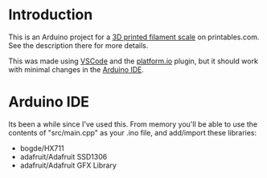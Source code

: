 # Introduction
This is an Arduino project for a [3D printed filament scale](https://www.printables.com/model/592091-filament-reel-holder-with-remaining-length-display) on printables.com. See the description there for more details.

This was made using [VSCode](https://code.visualstudio.com/) and the [platform.io](https://platformio.org/) plugin, but it should work with minimal changes in the [Arduino IDE](https://www.arduino.cc/en/software).

# Arduino IDE
Its been a while since I've used this. From memory you'll be able to use the contents of "src/main.cpp" as your .ino file, and add/import these libraries:
* bogde/HX711
* adafruit/Adafruit SSD1306
* adafruit/Adafruit GFX Library
